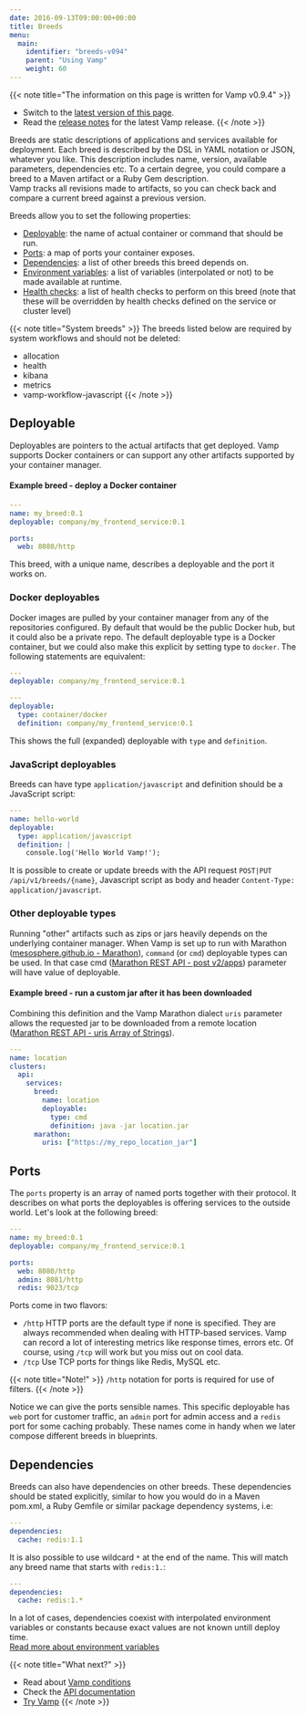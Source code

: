 ```yaml
---
date: 2016-09-13T09:00:00+00:00
title: Breeds
menu:
  main:
    identifier: "breeds-v094"
    parent: "Using Vamp"
    weight: 60
---
```


{{< note title="The information on this page is written for Vamp v0.9.4" >}}

* Switch to the [latest version of this page](/documentation/using-vamp/breeds).
* Read the [release notes](/documentation/release-notes/latest) for the latest Vamp release.
{{< /note >}}

Breeds are static descriptions of applications and services available for deployment. Each breed is described by the DSL in YAML notation or JSON, whatever you like. This description includes name, version, available parameters, dependencies etc.
To a certain degree, you could compare a breed to a Maven artifact or a Ruby Gem description.  
Vamp tracks all revisions made to artifacts, so you can check back and compare a current breed against a previous version.

Breeds allow you to set the following properties:

- [Deployable](/documentation/using-vamp/v0.9.4/breeds/#deployable): the name of actual container or command that should be run.
- [Ports](/documentation/using-vamp/v0.9.4/breeds/#ports): a map of ports your container exposes.
- [Dependencies](/documentation/using-vamp/v0.9.4/breeds/#dependencies): a list of other breeds this breed depends on.
- [Environment variables](/documentation/using-vamp/v0.9.4/environment-variables/): a list of variables (interpolated or not) to be made available at runtime.
- [Health checks](/documentation/using-vamp/v0.9.4/health/): a list of health checks to perform on this breed (note that these will be overridden by health checks defined on the service or cluster level)

{{< note title="System breeds" >}}
The breeds listed below are required by system workflows and should not be deleted:

* allocation
* health
* kibana
* metrics
* vamp-workflow-javascript
{{< /note >}}

## Deployable

Deployables are pointers to the actual artifacts that get deployed. Vamp supports Docker containers or can support any other artifacts supported by your container manager. 

#### Example breed - deploy a Docker container

```yaml
---
name: my_breed:0.1
deployable: company/my_frontend_service:0.1

ports:
  web: 8080/http   
```

This breed, with a unique name, describes a deployable and the port it works on. 

### Docker deployables

Docker images are pulled by your container manager from any of the repositories configured. By default that would be the public Docker hub, but it could also be a private repo.
The default deployable type is a Docker container, but we could also make this explicit by setting type to `docker`. The following statements are equivalent:

```yaml
---
deployable: company/my_frontend_service:0.1
```

```yaml
---
deployable: 
  type: container/docker
  definition: company/my_frontend_service:0.1
```

This shows the full (expanded) deployable with `type` and `definition`.

### JavaScript deployables 

Breeds can have type `application/javascript` and definition should be a JavaScript script:

```yaml
---
name: hello-world
deployable:
  type: application/javascript
  definition: |
    console.log('Hello World Vamp!');
```

It is possible to create or update breeds with the API request `POST|PUT /api/v1/breeds/{name}`, Javascript script as body and header `Content-Type: application/javascript`.

### Other deployable types

Running "other" artifacts such as zips or jars heavily depends on the underlying container manager.
When Vamp is set up to run with Marathon ([mesosphere.github.io - Marathon](https://mesosphere.github.io/marathon/)), `command` (or `cmd`) deployable types can be used.
In that case cmd ([Marathon REST API - post v2/apps](https://mesosphere.github.io/marathon/docs/rest-api.html#post-v2-apps)) parameter will have value of deployable.

#### Example breed - run a custom jar after it has been downloaded 
Combining this definition and the Vamp Marathon dialect  `uris` parameter allows the requested jar to be downloaded from a remote location ([Marathon REST API - uris Array of Strings](https://mesosphere.github.io/marathon/docs/rest-api.html#uris-array-of-strings)). 


```yaml
---
name: location
clusters:
  api:
    services:
      breed:
        name: location
        deployable: 
          type: cmd
          definition: java -jar location.jar
      marathon:
        uris: ["https://my_repo_location_jar"]

```



## Ports

The `ports` property is an array of named ports together with their protocol. It describes on what ports the deployables is offering services to the outside world. Let's look at the following breed:

```yaml
---
name: my_breed:0.1
deployable: company/my_frontend_service:0.1

ports:
  web: 8080/http
  admin: 8081/http
  redis: 9023/tcp   
```

Ports come in two flavors:

- `/http` HTTP ports are the default type if none is specified. They are always recommended when dealing with HTTP-based services. Vamp can record a lot of interesting metrics like response times, errors etc. Of course, using `/tcp` will work but you miss out on cool data.
- `/tcp` Use TCP ports for things like Redis, MySQL etc.

{{< note title="Note!" >}}
`/http` notation for ports is required for use of filters.
{{< /note >}}

Notice we can give the ports sensible names. This specific deployable has `web` port for customer traffic, an `admin` port for admin access and a `redis` port for some caching probably. These names come in handy when we later compose different breeds in blueprints.

## Dependencies

Breeds can also have dependencies on other breeds. These dependencies should be stated explicitly, similar to how you would do in a Maven pom.xml, a Ruby Gemfile or similar package dependency systems, i.e:

```yaml
---
dependencies:
  cache: redis:1.1
``` 

It is also possible to use wildcard `*` at the end of the name. This will match any breed name that starts with `redis:1.`:

```yaml
---
dependencies:
  cache: redis:1.*
```

In a lot of cases, dependencies coexist with interpolated environment variables or constants because exact values are not known untill deploy time.  
[Read more about environment variables](/documentation/using-vamp/v0.9.4/environment-variables/)

{{< note title="What next?" >}}
* Read about [Vamp conditions](/documentation/using-vamp/v0.9.4/conditions/)
* Check the [API documentation](/documentation/api/v0.9.4/api-reference)
* [Try Vamp](/documentation/installation/hello-world)
{{< /note >}}

